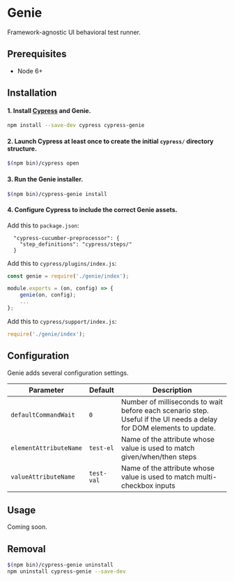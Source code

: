 Genie
===
Framework-agnostic UI behavioral test runner.


Prerequisites
---
- Node 6+


Installation
---
#### 1. Install [Cypress](https://www.cypress.io/) and Genie.
```sh
npm install --save-dev cypress cypress-genie
```

#### 2. Launch Cypress at least once to create the initial `cypress/` directory structure.
```sh
$(npm bin)/cypress open
```

#### 3. Run the Genie installer.
```sh
$(npm bin)/cypress-genie install
```

#### 4. Configure Cypress to include the correct Genie assets.

Add this to `package.json`:
```
  "cypress-cucumber-preprocessor": {
    "step_definitions": "cypress/steps/"
  }
```

Add this to `cypress/plugins/index.js`:
```js
const genie = require('./genie/index');

module.exports = (on, config) => {
	genie(on, config);
	...
};
```

Add this to `cypress/support/index.js`:
```js
require('./genie/index');
```


Configuration
---
Genie adds several configuration settings.

Parameter | Default | Description
--- | --- | ---
`defaultCommandWait` | `0` | Number of milliseconds to wait before each scenario step. Useful if the UI needs a delay for DOM elements to update.
`elementAttributeName` | `test-el` | Name of the attribute whose value is used to match given/when/then steps
`valueAttributeName` | `test-val` | Name of the attribute whose value is used to match multi-checkbox inputs


Usage
---
Coming soon.


Removal
---
```sh
$(npm bin)/cypress-genie uninstall
npm uninstall cypress-genie --save-dev
```
